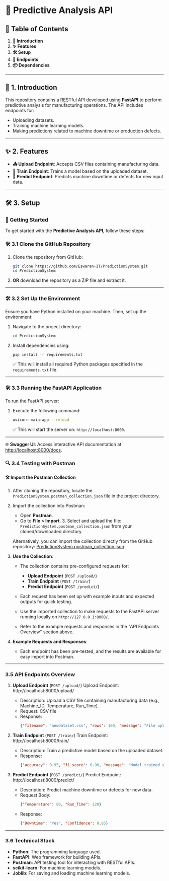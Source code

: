 # 🚀 Predictive Analysis API

## 📑 Table of Contents

1. **📘 Introduction**
2. **✨ Features**
3. **🛠️ Setup**
4. **🔗 Endpoints**
5. **📦 Dependencies**

---

## 📘 1. Introduction

This repository contains a RESTful API developed using **FastAPI** to perform predictive analysis for manufacturing operations. The API includes endpoints for:
- Uploading datasets.
- Training machine learning models.
- Making predictions related to machine downtime or production defects.

---

## ✨ 2. Features

- **📤 Upload Endpoint**: Accepts CSV files containing manufacturing data.
- **🧠 Train Endpoint**: Trains a model based on the uploaded dataset.
- **🔮 Predict Endpoint**: Predicts machine downtime or defects for new input data.

---

## 🛠️ 3. Setup

### 🚀 Getting Started

To get started with the **Predictive Analysis API**, follow these steps:

### 🛠️ 3.1 Clone the GitHub Repository

1. Clone the repository from GitHub:
    ```bash
    git clone https://github.com/Eswaran-IT/PredictionSystem.git
    cd PredictionSystem
    ```

2. **OR** download the repository as a ZIP file and extract it.

---

### 🛠️ 3.2 Set Up the Environment

Ensure you have Python installed on your machine. Then, set up the environment:

1. Navigate to the project directory:
    ```bash
    cd PredictionSystem
    ```

2. Install dependencies using:
    ```bash
    pip install -r requirements.txt
    ```

   ✅ This will install all required Python packages specified in the `requirements.txt` file.

---

### 🛠️ 3.3 Running the FastAPI Application

To run the FastAPI server:

1. Execute the following command:
    ```bash
    uvicorn main:app --reload
    ```

   ✅ This will start the server on: `http://localhost:8000`.

---

🌐 **Swagger UI**: Access interactive API documentation at [http://localhost:8000/docs](http://localhost:8000/docs).


### 🔍 3.4 Testing with Postman

#### 🛠️ Import the Postman Collection

1. After cloning the repository, locate the `PredictionSystem.postman_collection.json` file in the project directory.

2. Import the collection into Postman:
   - Open **Postman**.
   - Go to **File > Import**.
     3. Select and upload the file: `PredictionSystem.postman_collection.json` from your cloned/downloaded directory.

   Alternatively, you can import the collection directly from the GitHub repository:
   [PredictionSystem.postman_collection.json](https://github.com/Eswaran-IT/PredictionSystem/blob/main/PredictionSystem.postman_collection.json).

2. **Use the Collection**:
   - The collection contains pre-configured requests for:
     - **Upload Endpoint** (`POST /upload/`)
     - **Train Endpoint** (`POST /train/`)
     - **Predict Endpoint** (`POST /predict/`)
   - Each request has been set up with example inputs and expected outputs for quick testing.

   - Use the imported collection to make requests to the FastAPI server running locally on `http://127.0.0.1:8000/`.
   - Refer to the example requests and responses in the "API Endpoints Overview" section above.


3. **Example Requests and Responses**:
    - Each endpoint has been pre-tested, and the results are available for easy import into Postman.

---

### 3.5 API Endpoints Overview

1. **Upload Endpoint** (`POST /upload/`)
     Upload Endpoint: http://localhost:8000/upload/

    - Description: Upload a CSV file containing manufacturing data (e.g., Machine_ID, Temperature, Run_Time).
    - Request: CSV file
    - Response: 
      ```json
      {"filename": "newdataset.csv", "rows": 100, "message": "File uploaded successfully."}
      ```

3. **Train Endpoint** (`POST /train/`)
    Train Endpoint: http://localhost:8000/train/
   
    - Description: Train a predictive model based on the uploaded dataset.
    - Response:
      ```json
      {"accuracy": 0.95, "f1_score": 0.90, "message": "Model trained successfully."}
      ```

5. **Predict Endpoint** (`POST /predict/`)
    Predict Endpoint: http://localhost:8000/predict/
    - Description: Predict machine downtime or defects for new data.
    - Request Body:
      ```json
      {"Temperature": 80, "Run_Time": 120}
      ```
    - Response:
      ```json
      {"Downtime": "Yes", "Confidence": 0.85}
      ```

---

### 3.6 Technical Stack

- **Python**: The programming language used.
- **FastAPI**: Web framework for building APIs.
- **Postman**: API testing tool for interacting with RESTful APIs.
- **scikit-learn**: For machine learning models.
- **Joblib**: For saving and loading machine learning models.

